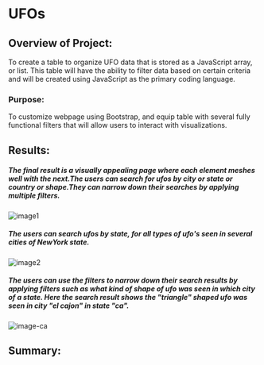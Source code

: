 # UFOs
## Overview of Project:
To create a table to organize UFO data that is stored as a JavaScript array, or list. This table will have the ability to filter data based on certain criteria and will be created using JavaScript as the primary coding language.
### Purpose:
To customize webpage using Bootstrap, and equip table with several fully functional filters that will allow users to interact with visualizations. 
## Results:
##### The final result is a visually appealing page where each element meshes well with the next.The users can search for ufos by city or state or country or shape.They can narrow down their searches by applying multiple filters.
![image1](https://user-images.githubusercontent.com/84524153/130332624-00ca25de-8fe4-4c95-b119-ea21c63aeca5.png)
##### The users can search ufos by state, for all types of ufo's seen in several cities of NewYork state.
![image2](https://user-images.githubusercontent.com/84524153/130333701-f79975d8-a3f6-42ef-964e-67a3deb06b32.png)
##### The users can use the filters to narrow down their search results by applying filters such as what kind of shape of ufo was seen in which city of a state. Here the search result shows the "triangle" shaped ufo was seen in city "el cajon" in state "ca".
![image-ca](https://user-images.githubusercontent.com/84524153/130332627-841ddf38-c06b-425c-9560-78e078376419.png)


## Summary:
